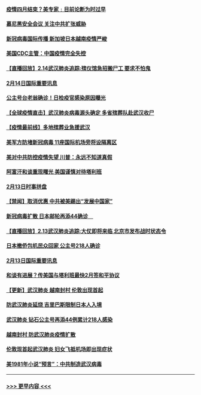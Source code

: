 #### [疫情四月结束？美专家﹕目前论断为时过早](../pages/prog202/a102777248.md?t=02150255) 
#### [慕尼黑安全会议 关注中共扩张威胁](../pages/prog202/a102777254.md?t=02150255) 
#### [新冠病毒国际传播 新加坡日本越南疫情严峻](../pages/prog202/a102777245.md?t=02150255) 
#### [美国CDC主管：中国疫情完全失控](../pages/prog202/a102777236.md?t=02150255) 
#### [【直播回放】2.14武汉肺炎追踪:殡仪馆急招搬尸工 要求不怕鬼](../pages/prog202/a102777141.md?t=02150255) 
#### [2月14日国际重要讯息](../pages/prog202/a102777073.md?t=02150255) 
#### [公主号台老翁确诊！日检疫官感染原因曝光](../pages/prog202/a102777075.md?t=02150255) 
#### [【全球疫情直击】武汉肺炎病毒源头确定 多省殡葬队赴武汉收尸](../pages/prog202/a102777026.md?t=02150255) 
#### [【疫情最前线】多地殡葬业急援武汉](../pages/prog202/a102776986.md?t=02150255) 
#### [美军方防堵新冠病毒 11座国际机场旁将设隔离区](../pages/prog202/a102776870.md?t=02150255) 
#### [美对中共防控疫情失望 川普：永远不知道真假](../pages/prog202/a102776836.md?t=02150255) 
#### [阿富汗和谈重现曙光 美国谨慎对待塔利班](../pages/prog202/a102776748.md?t=02150255) 
#### [2月13日时事拼盘](../pages/prog202/a102776689.md?t=02150255) 
#### [【禁闻】取消优惠 中共被美踢出“发展中国家”](../pages/prog202/a102776670.md?t=02150255) 
#### [新冠病毒扩散 日本邮轮再添44确诊　](../pages/prog202/a102776518.md?t=02150255) 
#### [【直播回放】2.13武汉肺炎追踪:大仗即将来临 北京市发布战时状态令](../pages/prog202/a102776399.md?t=02150255) 
#### [日本撤侨包机民众回家 公主号218人确诊](../pages/prog202/a102776346.md?t=02150255) 
#### [2月13日国际重要讯息](../pages/prog202/a102776339.md?t=02150255) 
#### [和谈有进展？传美国与塔利班最快2月签和平协议](../pages/prog202/a102776291.md?t=02150255) 
#### [【更新】武汉肺炎 越南封村 伦敦出现首起](../pages/prog202/a102770740.md?t=02150255) 
#### [防武汉肺炎延烧 吉里巴斯限制日本人入境](../pages/prog202/a102776276.md?t=02150255) 
#### [武汉肺炎 钻石公主号再添44例累计218人感染](../pages/prog202/a102776089.md?t=02150255) 
#### [越南封村 防武汉肺炎疫情扩散](../pages/prog202/a102776214.md?t=02150255) 
#### [伦敦现首起武汉肺炎 妇女飞抵机场即出现症状](../pages/prog202/a102776031.md?t=02150255) 
#### [美1981年小说“预言”：中共制造武汉病毒](../pages/prog202/a102775980.md?t=02150255) 

----
#### [ >>> 更早内容 <<< ](../indexes/prog202-earlier.md)

